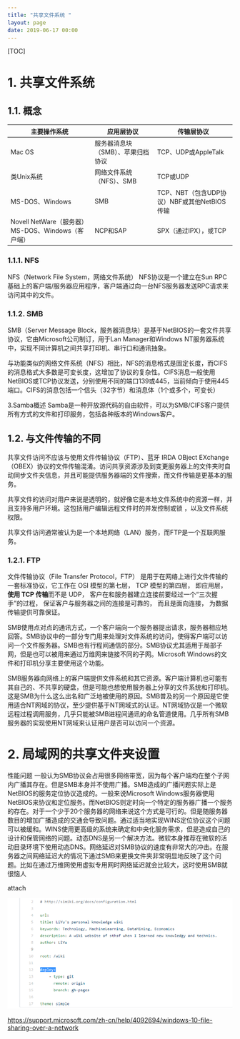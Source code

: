 ```yaml
---
title: "共享文件系统 "
layout: page
date: 2019-06-17 00:00
---
```

[TOC]

# 1. 共享文件系统
## 1.1. 概念

| 主要操作系统                                      | 应用层协议                        | 传输层协议                                  |
| ------------------------------------------------- | --------------------------------- | ------------------------------------------- |
| Mac OS                                            | 服务器消息块（SMB）、苹果归档协议 | TCP、UDP或AppleTalk                         |
| 类Unix系统                                        | 网络文件系统（NFS）、SMB          | TCP或UDP                                    |
| MS-DOS、Windows                                   | SMB                               | TCP、NBT（包含UDP协议）NBF或其他NetBIOS传输 |
| Novell NetWare（服务器）MS-DOS、Windows（客户端） | NCP和SAP                          | SPX（通过IPX），或TCP                       |

### 1.1.1. NFS
NFS（Network File System，网络文件系统）
NFS协议是一个建立在Sun RPC基础上的客户端/服务器应用程序，客户端通过向一台NFS服务器发送RPC请求来访问其中的文件。

### 1.1.2. SMB
SMB（Server Message Block，服务器消息块）是基于NetBIOS的一套文件共享协议，它由Microsoft公司制订，用于Lan Manager和Windows NT服务器系统中，实现不同计算机之间共享打印机、串行口和通讯抽象。


与功能类似的网络文件系统（NFS）相比，NFS的消息格式是固定长度，而CIFS的消息格式大多数是可变长度，这增加了协议的复杂性。CIFS消息一般使用NetBIOS或TCP协议发送，分别使用不同的端口139或445，当前倾向于使用445端口。CIFS的消息包括一个信头（32字节）和消息体（1个或多个，可变长）

3.Samba概述
Samba是一种开放源代码的自由软件，可以为SMB/CIFS客户提供所有方式的文件和打印服务，包括各种版本的Windows客户。

## 1.2. 与文件传输的不同

共享文件访问不应该与使用文件传输协议（FTP）、蓝牙 IRDA OBject EXchange（OBEX）协议的文件传输混淆。访问共享资源涉及到变更服务器上的文件夹时自动同步文件夹信息，并且可能提供服务器端的文件搜索，而文件传输是更基本的服务。

共享文件的访问对用户来说是透明的，就好像它是本地文件系统中的资源一样，并且支持多用户环境。这包括用户编辑远程文件时的并发控制或锁 ，以及文件系统权限。

共享文件访问通常被认为是一个本地网络（LAN）服务，而FTP是一个互联网服务。






### 1.2.1. FTP 
文件传输协议（File Transfer Protocol，FTP）
是用于在网络上进行文件传输的一套标准协议，它工作在 OSI 模型的第七层， TCP 模型的第四层， 即应用层， **使用 TCP 传输**而不是 UDP， 客户在和服务器建立连接前要经过一个“三次握手”的过程， 保证客户与服务器之间的连接是可靠的， 而且是面向连接， 为数据传输提供可靠保证。



SMB使用点对点的通讯方式，一个客户端向一个服务器提出请求，服务器相应地回答。SMB协议中的一部分专门用来处理对文件系统的访问，使得客户端可以访问一个文件服务器。SMB也有行程间通信的部分。SMB协议尤其适用于局部子网，但是也可以被用来通过万维网来链接不同的子网。Microsoft Windows的文件和打印机分享主要使用这个功能。

SMB服务器向网络上的客户端提供文件系统和其它资源。客户端计算机也可能有其自己的、不共享的硬盘，但是可能也想使用服务器上分享的文件系统和打印机。这是SMB为什么这么出名和广泛地被使用的原因。SMB普及的另一个原因是它使用适合NT网域的协议，至少提供基于NT网域式的认证。NT网域协议是一个微软远程过程调用服务，几乎只能被SMB进程间通讯的命名管道使用。几乎所有SMB服务器的实现使用NT网域来认证用户是否可以访问一个资源。

# 2. 局域网的共享文件夹设置
性能问题
一般认为SMB协议会占用很多网络带宽，因为每个客户端均在整个子网内广播其存在。但是SMB本身并不使用广播。SMB造成的广播问题实际上是NetBIOS的服务定位协议造成的。一般来说Microsoft Windows服务器使用NetBIOS来协议和定位服务。而NetBIOS则定时向一个特定的服务器广播一个服务的存在。对于一个少于20个服务器的网络来说这个方式是可行的。但是随服务器数目的增加广播造成的交通会导致问题。通过适当地实现WINS定位协议这个问题可以被缓和。WINS使用更高级的系统来确定和中央化服务需求，但是造成自己的设计和保管网络的问题。动态DNS是另一个解决方法。微软本身推荐在微软的活动目录环境下使用动态DNS。网络延迟对SMB协议的速度有非常大的冲击。在服务器之间网络延迟大的情况下通过SMB来更换文件夹非常明显地反映了这个问题。比如在通过万维网使用虚拟专用网时网络延迟就会比较大，这时使用SMB就很恼人



attach

![](../../../../attach/images/2019-08-30-15-59-04.png)



https://support.microsoft.com/zh-cn/help/4092694/windows-10-file-sharing-over-a-network